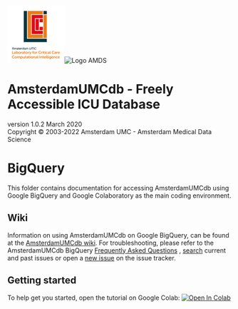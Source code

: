 <img src="https://github.com/AmsterdamUMC/AmsterdamUMCdb/blob/master/img/logo_lccci_square.png?raw=1" alt="Logo LCCCI" width=128px><img src="https://github.com/AmsterdamUMC/AmsterdamUMCdb/blob/master/img/logo_amds.png?raw=1" alt="Logo AMDS" width=128px/>

# AmsterdamUMCdb - Freely Accessible ICU Database

version 1.0.2 March 2020  
Copyright &copy; 2003-2022 Amsterdam UMC - Amsterdam Medical Data Science

# BigQuery

This folder contains documentation for accessing AmsterdamUMCdb using Google BigQuery and Google Colaboratory as the
main coding environment.

## Wiki

Information on using AmsterdamUMCdb on Google BigQuery, can be found at
the [AmsterdamUMCdb wiki](https://github.com/AmsterdamUMC/AmsterdamUMCdb/wiki/bigquery). For troubleshooting, please
refer to the AmsterdamUMCdb BigQuery [Frequently Asked Questions](https://github.com/AmsterdamUMC/AmsterdamUMCdb/wiki/bigquery#faq)
, [search](https://github.com/AmsterdamUMC/AmsterdamUMCdb/issues?q=) current and past issues or open
a [new issue](https://github.com/AmsterdamUMC/AmsterdamUMCdb/issues/new) on the issue tracker.

## Getting started

To help get you started, open the tutorial on Google
Colab: [![Open In Colab](https://colab.research.google.com/assets/colab-badge.svg)](https://colab.research.google.com/github/AmsterdamUMC/AmsterdamUMCdb/blob/master/bigquery/getting_started.ipynb)




